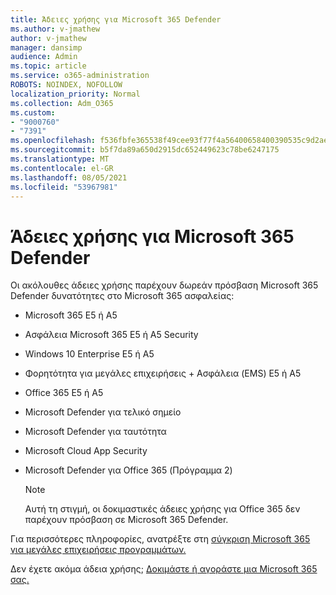 ```yaml
---
title: Άδειες χρήσης για Microsoft 365 Defender
ms.author: v-jmathew
author: v-jmathew
manager: dansimp
audience: Admin
ms.topic: article
ms.service: o365-administration
ROBOTS: NOINDEX, NOFOLLOW
localization_priority: Normal
ms.collection: Adm_O365
ms.custom:
- "9000760"
- "7391"
ms.openlocfilehash: f536fbfe365538f49cee93f77f4a56400658400390535c9d2ae142004b2c2274
ms.sourcegitcommit: b5f7da89a650d2915dc652449623c78be6247175
ms.translationtype: MT
ms.contentlocale: el-GR
ms.lasthandoff: 08/05/2021
ms.locfileid: "53967981"
---
```

# <a name="licenses-for-microsoft-365-defender"></a>Άδειες χρήσης για Microsoft 365 Defender

Οι ακόλουθες άδειες χρήσης παρέχουν δωρεάν πρόσβαση Microsoft 365 Defender δυνατότητες στο Microsoft 365 ασφαλείας:

- Microsoft 365 E5 ή A5
- Ασφάλεια Microsoft 365 E5 ή A5 Security
- Windows 10 Enterprise E5 ή A5
- Φορητότητα για μεγάλες επιχειρήσεις + Ασφάλεια (EMS) E5 ή A5
- Office 365 E5 ή A5
- Microsoft Defender για τελικό σημείο
- Microsoft Defender για ταυτότητα
- Microsoft Cloud App Security
- Microsoft Defender για Office 365 (Πρόγραμμα 2)

    > [!NOTE]
    > Αυτή τη στιγμή, οι δοκιμαστικές άδειες χρήσης για Office 365 δεν παρέχουν πρόσβαση σε Microsoft 365 Defender.

Για περισσότερες πληροφορίες, ανατρέξτε στη [σύγκριση Microsoft 365 για μεγάλες επιχειρήσεις προγραμμάτων.](https://go.microsoft.com/fwlink/?linkid=2143458)

Δεν έχετε ακόμα άδεια χρήσης; [Δοκιμάστε ή αγοράστε μια Microsoft 365 σας.](https://go.microsoft.com/fwlink/?linkid=2143625)
